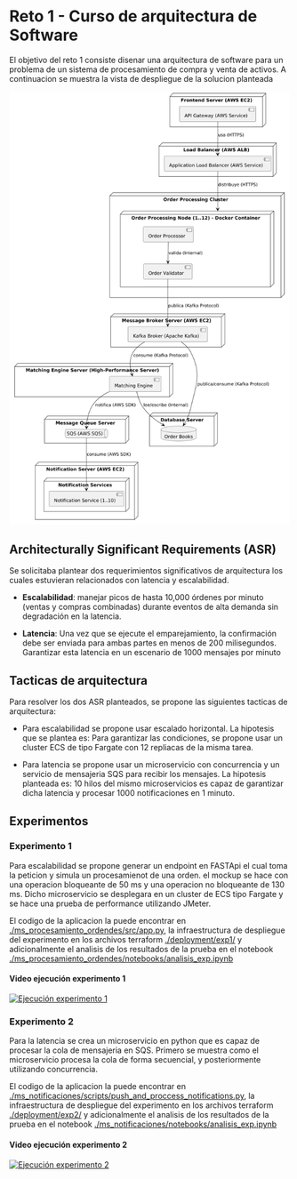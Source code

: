 # Reto 1 - Curso de arquitectura de Software
El objetivo del reto 1 consiste disenar una arquitectura de software para un problema de un sistema de procesamiento de compra y venta de activos. A continuacion se muestra la vista de despliegue de la solucion planteada


![Vista de despliegue](img/VistaDespliegue.png)

## Architecturally Significant Requirements (ASR)

Se solicitaba plantear dos requerimientos significativos de arquitectura los cuales estuvieran relacionados con latencia y escalabilidad. 

- **Escalabilidad**: manejar picos de hasta 10,000 órdenes por minuto (ventas y compras combinadas) durante eventos de alta demanda sin degradación en la latencia.

- **Latencia**: Una vez que se ejecute el emparejamiento, la confirmación debe ser enviada para ambas partes en menos de 200 milisegundos. Garantizar esta latencia en un escenario de 1000 mensajes por minuto

## Tacticas de arquitectura 
Para resolver los dos ASR planteados, se propone las siguientes tacticas de arquitectura:

- Para escalabilidad se propone usar escalado horizontal. La hipotesis que se plantea es: Para garantizar las condiciones, se propone usar un cluster ECS de tipo Fargate con 12 repliacas de la misma tarea.

- Para latencia se propone usar un microservicio con concurrencia y un servicio de mensajeria SQS para recibir los mensajes. La hipotesis planteada es: 10 hilos del mismo microservicios es capaz de garantizar dicha latencia y procesar 1000 notificaciones en 1 minuto. 

## Experimentos
### Experimento 1

Para escalabilidad se propone generar un endpoint en FASTApi el cual toma la peticion y simula un procesamienot de una orden. 
el mockup se hace con una operacion bloqueante de 50 ms y una operacion no bloqueante de 130 ms. Dicho microservicio se desplegara en un cluster de ECS tipo Fargate y se hace una prueba de performance utilizando JMeter. 

El codigo de la aplicacion la puede encontrar en [./ms_procesamiento_ordendes/src/app.py](./ms_procesamiento_ordendes/src/app.py), la infraestructura de despliegue del experimento en los archivos terraform [./deployment/exp1/](./deployment/exp1/) y adicionalmente el analisis de los resultados de la prueba en el notebook [./ms_procesamiento_ordendes/notebooks/analisis_exp.ipynb](./ms_procesamiento_ordendes/notebooks/analisis_exp.ipynb)

#### Video ejecución experimento 1

[![Ejecución experimento 1](https://img.youtube.com/vi/xyLJMX-aJnI/maxresdefault.jpg)](https://www.youtube.com/watch?v=xyLJMX-aJnI "Ejecución experimento 1")

### Experimento 2

Para la latencia se crea un microservicio en python que es capaz de procesar la cola de mensajeria en SQS. Primero se muestra como el microservicio procesa la cola de forma secuencial, y posteriormente utilizando concurrencia. 

El codigo de la aplicacion la puede encontrar en [./ms_notificaciones/scripts/push_and_proccess_notifications.py](./ms_notificaciones/scripts/push_and_proccess_notifications.py), la infraestructura de despliegue del experimento en los archivos terraform [./deployment/exp2/](./deployment/exp2/) y adicionalmente el analisis de los resultados de la prueba en el notebook [./ms_notificaciones/notebooks/analisis_exp.ipynb](./ms_notificaciones/notebooks/analisis_exp.ipynb)

#### Video ejecución experimento 2

[![Ejecución experimento 2](https://img.youtube.com/vi/oPtupLTpol8/maxresdefault.jpg)](https://www.youtube.com/watch?v=oPtupLTpol8 "Ejecución experimento 2")